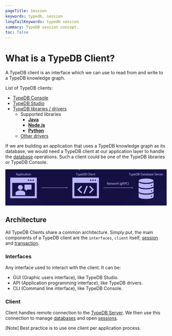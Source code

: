 ```yaml
---
pageTitle: Session
keywords: typedb, session
longTailKeywords: typedb session
summary: TypeDB session concept.
toc: false
---
```


<!--- 
A grouping of transactions, access either schema or data - schema is “admin” type and prevents data write transactions opening, can be opened with session-wide options.
-->

# What is a TypeDB Client?

A TypeDB client is an interface which we can use to read from and write to a TypeDB knowledge graph.

List of TypeDB clients:

- [TypeDB Console](../02-console/01-console.md)
- [TypeDB Studio](../07-studio/00-overview.md)
- [TypeDB libraries / drivers](../03-client-api/00-overview.md)
    - Supported libraries
        - [**Java**](../03-client-api/01-java.md)
        - [**Node.js**](../03-client-api/03-nodejs.md)
        - [**Python**](../03-client-api/02-python.md)
    - [Other drivers](../03-client-api/04-other-languages.md)

If we are building an application that uses a TypeDB knowledge graph as its database, we would need a TypeDB client at 
our application layer to handle the [database](../06-management/01-database.md) operations. Such a client could be one 
of the TypeDB libraries or TypeDB Console.

![Structure of a TypeDB Client Application](../../images/client-api/client-server-comms.png)

## Architecture
All TypeDB Clients share a common architecture. Simply put, the main components of a TypeDB client are the `interfaces`,
`client` itself, [session](04-session.md) and [transaction](05-transaction.md).

### Interfaces

Any interface used to interact with the client. It can be:

- GUI (Graphic users interface), like TypeDB Studio.
- API (Application programming interface), like TypeDB drivers.
- CLI (Command line interface), like TypeDB Console.

### Client

Client handles remote connection to the [TypeDB Server](/docs/typedb/install-and-run#start-the-typedb-server). 
We then use this connection to manage [databases](../06-management/01-database.md) and open [sessions](04-session.md).

<div class="note">
[Note]
Best practice is to use one client per application process.
</div>
